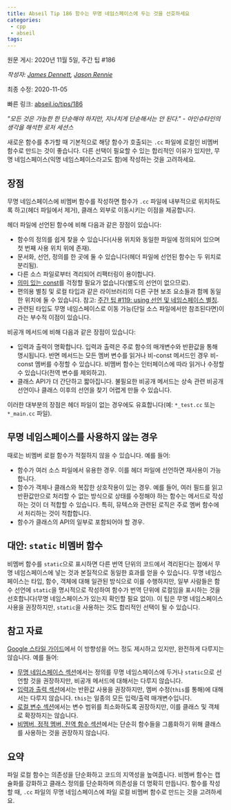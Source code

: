 ```yaml
---
title: Abseil Tip 186 함수는 무명 네임스페이스에 두는 것을 선호하세요
categories:
 - cpp
 - abseil
tags:
---
```



원문 게시: 2020년 11월 5일, 주간 팁 #186

*작성자: [James Dennett](mailto:jdennett@google.com), [Jason Rennie](mailto:jrennie@google.com)*

최종 수정: 2020-11-05

빠른 링크: [abseil.io/tips/186](https://abseil.io/tips/186)

*"모든 것은 가능한 한 단순해야 하지만, 지나치게 단순해서는 안 된다." - 아인슈타인의 생각을 해석한 로저 세션스*

새로운 함수를 추가할 때 기본적으로 해당 함수가 호출되는 `.cc` 파일에 로컬인 비멤버 함수로 만드는 것이 좋습니다. 다른 선택이 필요할 수 있는 합리적인 이유가 있지만, 무명 네임스페이스(익명 네임스페이스라고도 함)에 작성하는 것을 고려하세요.

## 장점

무명 네임스페이스에 비멤버 함수를 작성하면 함수가 `.cc` 파일에 내부적으로 위치하도록 하고(헤더 파일에서 제거), 클래스 외부로 이동시키는 이점을 제공합니다.

헤더 파일에 선언된 함수에 비해 다음과 같은 장점이 있습니다:

- 함수의 정의를 쉽게 찾을 수 있습니다(사용 위치와 동일한 파일에 정의되어 있으며 첫 번째 사용 위치 위에 존재).
- 문서화, 선언, 정의를 한 곳에 둘 수 있습니다(헤더 파일에 선언된 함수는 두 위치로 분리됨).
- 다른 소스 파일로부터 격리되어 리팩터링이 용이합니다.
- [의미 있는 const](/tips/109)를 걱정할 필요가 없습니다(별도의 선언이 없으므로).
- 편의용 별칭 및 로컬 타입과 같은 라이브러리의 다른 구현 보조 요소들과 함께 동일한 위치에 둘 수 있습니다. 참고: [주간 팁 #119: using 선언 및 네임스페이스 별칭](/tips/119).
- 관련된 타입도 무명 네임스페이스로 이동 가능(단일 소스 파일에서만 참조된다면)이라는 부수적 이점이 있습니다.

비공개 메서드에 비해 다음과 같은 장점이 있습니다:

- 입력과 출력이 명확합니다. 입력과 출력은 주로 함수의 매개변수와 반환값을 통해 명시됩니다. 반면 메서드는 모든 멤버 변수를 읽거나 비-const 메서드인 경우 비-const 멤버를 수정할 수 있습니다. 비멤버 함수는 인터페이스에 따라 읽거나 수정할 수 있습니다(전역 변수를 제외하고).
- 클래스 API가 더 간단하고 짧아집니다. 불필요한 비공개 메서드는 상속 관련 비공개 선언이나 클래스 이후의 선언을 찾기 어렵게 만들 수 있습니다.

이러한 대부분의 장점은 헤더 파일이 없는 경우에도 유효합니다(예: `*_test.cc` 또는 `*_main.cc` 파일).

## 무명 네임스페이스를 사용하지 않는 경우

때로는 비멤버 로컬 함수가 적절하지 않을 수 있습니다. 예를 들어:

- 함수가 여러 소스 파일에서 유용한 경우. 이를 헤더 파일에 선언하면 재사용이 가능합니다.
- 함수가 객체나 클래스와 복잡한 상호작용이 있는 경우. 예를 들어, 여러 필드를 읽고 반환값만으로 처리할 수 없는 방식으로 상태를 수정해야 하는 함수는 메서드로 작성하는 것이 더 적합할 수 있습니다. 특히, 뮤텍스와 관련된 로직은 주로 멤버 함수에서 처리하는 것이 적합합니다.
- 함수가 클래스의 API의 일부로 포함되어야 할 경우.

## 대안: <code>static</code> 비멤버 함수

비멤버 함수를 `static`으로 표시하면 다른 번역 단위의 코드에서 격리된다는 점에서 무명 네임스페이스에 넣는 것과 본질적으로 동일한 효과를 얻을 수 있습니다. 무명 네임스페이스는 타입, 함수, 객체에 대해 일관된 방식으로 이를 수행하지만, 일부 사람들은 함수 선언에 `static`을 명시적으로 작성하여 함수가 번역 단위에 로컬임을 표시하는 것을 선호합니다(무명 네임스페이스가 있는지 확인할 필요 없이). 이 팁은 무명 네임스페이스 사용을 권장하지만, `static`을 사용하는 것도 합리적인 선택이 될 수 있습니다.

## 참고 자료

[Google 스타일 가이드](https://google.github.io/styleguide/cppguide.html)에서 이 방향성을 어느 정도 제시하고 있지만, 완전하게 다루지는 않습니다. 예를 들어:

- [무명 네임스페이스 섹션](https://google.github.io/styleguide/cppguide.html#Unnamed_Namespaces_and_Static_Variables)에서는 정의를 무명 네임스페이스에 두거나 `static`으로 선언할 것을 권장하지만, 비공개 메서드에 대해서는 다루지 않습니다.
- [입력과 출력 섹션](https://google.github.io/styleguide/cppguide.html#Inputs_and_Outputs)에서는 반환값 사용을 권장하지만, 멤버 수정(`this`를 통해)에 대해서는 다루지 않습니다. `this`는 일종의 모든 입력/출력 매개변수입니다.
- [로컬 변수 섹션](https://google.github.io/styleguide/cppguide.html#Local_Variables)에서는 변수 범위를 최소화하도록 권장하지만, 이를 클래스 및 객체로 확장하지는 않습니다.
- [비멤버, 정적 멤버, 전역 함수 섹션](https://google.github.io/styleguide/cppguide.html#Nonmember,_Static_Member,_and_Global_Functions)에서는 단순히 함수들을 그룹화하기 위해 클래스를 사용하는 것을 권장하지 않습니다.

## 요약

파일 로컬 함수는 의존성을 단순화하고 코드의 지역성을 높여줍니다. 비멤버 함수는 캡슐화를 강화하고 클래스 정의를 단순화하며 의존성을 더 명확히 만듭니다. 함수를 작성할 때, `.cc` 파일의 무명 네임스페이스에 파일 로컬 비멤버 함수로 만드는 것을 고려하세요.
```